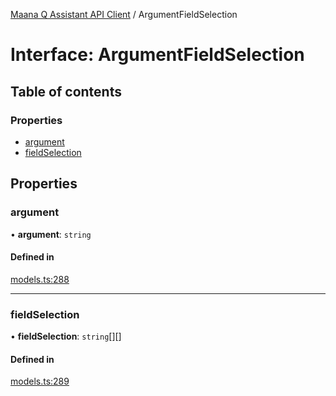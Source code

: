 [Maana Q Assistant API Client](../README.md) / ArgumentFieldSelection

# Interface: ArgumentFieldSelection

## Table of contents

### Properties

- [argument](ArgumentFieldSelection.md#argument)
- [fieldSelection](ArgumentFieldSelection.md#fieldselection)

## Properties

### argument

• **argument**: `string`

#### Defined in

[models.ts:288](https://github.com/maana-io/q-assistant-client/blob/develop/src/models.ts#L288)

___

### fieldSelection

• **fieldSelection**: `string`[][]

#### Defined in

[models.ts:289](https://github.com/maana-io/q-assistant-client/blob/develop/src/models.ts#L289)
